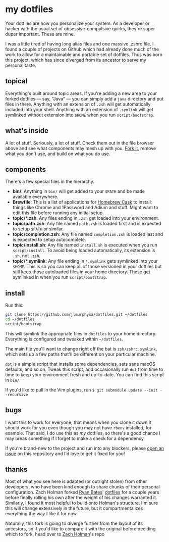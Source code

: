 # my dotfiles

Your dotfiles are how you personalize your system. As a developer or hacker with the usual set of obsessive-compulsive quirks, they're super duper important. These are mine.

I was a little tired of having long alias files and one massive .zshrc file. I found a couple of projects on Github which had already done much of the work to allow for a maintainable and portable set of dotfiles. Thus was born this project, which has since diverged from its ancestor to serve my personal taste.

## topical

Everything's built around topic areas. If you're adding a new area to your
forked dotfiles — say, "Java" — you can simply add a `java` directory and put
files in there. Anything with an extension of `.zsh` will get automatically
included into your shell. Anything with an extension of `.symlink` will get
symlinked without extension into `$HOME` when you run `script/bootstrap`.

## what's inside

A lot of stuff. Seriously, a lot of stuff. Check them out in the file browser
above and see what components may mesh up with you.
[Fork it](https://github.com/jlmurphysa/dotfiles/fork), remove what you don't
use, and build on what you do use.

## components

There's a few special files in the hierarchy.

- **bin/**: Anything in `bin/` will get added to your `$PATH` and be made
  available everywhere.
- **Brewfile**: This is a list of applications for [Homebrew Cask](https://caskroom.github.io) to install: things like Chrome and 1Password and Adium and stuff. Might want to edit this file before running any initial setup.
- **topic/\*.zsh**: Any files ending in `.zsh` get loaded into your
  environment.
- **topic/path.zsh**: Any file named `path.zsh` is loaded first and is
  expected to setup `$PATH` or similar.
- **topic/completion.zsh**: Any file named `completion.zsh` is loaded
  last and is expected to setup autocomplete.
- **topic/install.sh**: Any file named `install.sh` is executed when you run `script/install`. To avoid being loaded automatically, its extension is `.sh`, not `.zsh`.
- **topic/\*.symlink**: Any file ending in `*.symlink` gets symlinked into
  your `$HOME`. This is so you can keep all of those versioned in your dotfiles
  but still keep those autoloaded files in your home directory. These get
  symlinked in when you run `script/bootstrap`.

## install

Run this:

```sh
git clone https://github.com/jlmurphysa/dotfiles.git ~/dotfiles
cd ~/dotfiles
script/bootstrap
```

This will symlink the appropriate files in `dotfiles` to your home directory.
Everything is configured and tweaked within `~/dotfiles`.

The main file you'll want to change right off the bat is `zsh/zshrc.symlink`,
which sets up a few paths that'll be different on your particular machine.

`dot` is a simple script that installs some dependencies, sets sane macOS
defaults, and so on. Tweak this script, and occasionally run `dot` from
time to time to keep your environment fresh and up-to-date. You can find
this script in `bin/`.

If you'd like to pull in the Vim plugins, run `$ git submodule update --init --recursive`

## bugs

I want this to work for everyone; that means when you clone it down it should
work for you even though you may not have `rbenv` installed, for example. That
said, I do use this as *my* dotfiles, so there's a good chance I may break
something if I forget to make a check for a dependency.

If you're brand-new to the project and run into any blockers, please
[open an issue](https://github.com/jlmurphysa/dotfiles/issues) on this repository
and I'd love to get it fixed for you!

## thanks

Most of what you see here is adapted (or outright stolen) from other developers, who have been kind enough to share chunks of their personal configuration.
Zach Holman forked [Ryan Bates](http://github.com/ryanb)'
[dotfiles](http://github.com/ryanb/dotfiles) for a couple years before finally rolling his own after the weight of his changes warranted it.
Similarly, I found it most helpful to build onto Holman's structure. I'm sure this will change extensively in the future, but it compartmentalizes everything the way I like it for now.

Naturally, this fork is going to diverge further from the layout of its ancestors, so if you'd like to compare it with the original before deciding which to fork, head over to [Zach Holman](https://github.com/holman/dotfiles/)'s repo
